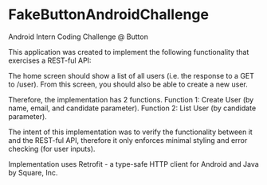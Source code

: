 # FakeButtonAndroidChallenge
Android Intern Coding Challenge @ Button

This application was created to implement the following functionality that exercises a REST-ful API:

The home screen should show a list of all users (i.e. the response to a GET to /user).
From this screen, you should also be able to create a new user.

Therefore, the implementation has 2 functions.
Function 1: Create User (by name, email, and candidate parameter).
Function 2: List User (by candidate parameter).

The intent of this implementation was to verify the functionality between it and the REST-ful API, therefore it only enforces minimal styling and error checking (for user inputs).

Implementation uses Retrofit - a type-safe HTTP client for Android and Java by Square, Inc.

